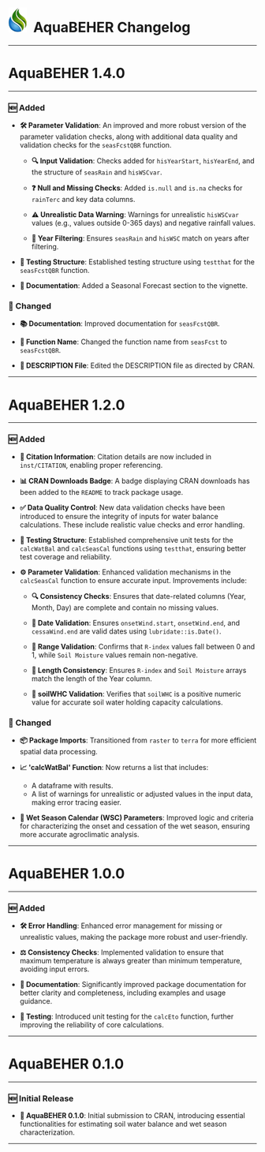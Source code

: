 
<p id="start" align="center">
</p>

# <img height="50rem" src="man/figures/AquaBEHER_smalLogo.png" >  AquaBEHER Changelog

------------------------------------------------------------------------

# AquaBEHER 1.4.0

------------------------------------------------------------------------

### 🆕 Added

- **🛠 Parameter Validation**: An improved and more robust version of the
  parameter validation checks, along with additional data quality and
  validation checks for the `seasFcstQBR` function.

  - **🔍 Input Validation**: Checks added for `hisYearStart`,
    `hisYearEnd`, and the structure of `seasRain` and `hisWSCvar`.

  - **❓ Null and Missing Checks**: Added `is.null` and `is.na` checks
    for `rainTerc` and key data columns.

  - **⚠ Unrealistic Data Warning**: Warnings for unrealistic `hisWSCvar`
    values (e.g., values outside 0-365 days) and negative rainfall
    values.

  - **📅 Year Filtering**: Ensures `seasRain` and `hisWSC` match on
    years after filtering.

- **🧪 Testing Structure**: Established testing structure using
  `testthat` for the `seasFcstQBR` function.

- **📖 Documentation**: Added a Seasonal Forecast section to the
  vignette.

### 🔄 Changed

- **📚 Documentation**: Improved documentation for `seasFcstQBR`.

- **🔄 Function Name**: Changed the function name from `seasFcst` to
  `seasFcstQBR`.

- **📝 DESCRIPTION File**: Edited the DESCRIPTION file as directed by
  CRAN.

------------------------------------------------------------------------

# AquaBEHER 1.2.0

------------------------------------------------------------------------

### 🆕 Added

- **📖 Citation Information**: Citation details are now included in
  `inst/CITATION`, enabling proper referencing.

- **📊 CRAN Downloads Badge**: A badge displaying CRAN downloads has
  been added to the `README` to track package usage.

- **✅ Data Quality Control**: New data validation checks have been
  introduced to ensure the integrity of inputs for water balance
  calculations. These include realistic value checks and error handling.

- **🧪 Testing Structure**: Established comprehensive unit tests for the
  `calcWatBal` and `calcSeasCal` functions using `testthat`, ensuring
  better test coverage and reliability.

- **⚙ Parameter Validation**: Enhanced validation mechanisms in the
  `calcSeasCal` function to ensure accurate input. Improvements include:

  - **🔍 Consistency Checks**: Ensures that date-related columns (Year,
    Month, Day) are complete and contain no missing values.

  - **📅 Date Validation**: Ensures `onsetWind.start`, `onsetWind.end`,
    and `cessaWind.end` are valid dates using `lubridate::is.Date()`.

  - **📐 Range Validation**: Confirms that `R-index` values fall between
    0 and 1, while `Soil Moisture` values remain non-negative.

  - **📏 Length Consistency**: Ensures `R-index` and `Soil Moisture`
    arrays match the length of the Year column.

  - **🌱 soilWHC Validation**: Verifies that `soilWHC` is a positive
    numeric value for accurate soil water holding capacity calculations.

### 🔄 Changed

- **📦 Package Imports**: Transitioned from `raster` to `terra` for more
  efficient spatial data processing.

- **📈 'calcWatBal' Function**: Now returns a list that includes:

  - A dataframe with results.
  - A list of warnings for unrealistic or adjusted values in the input
    data, making error tracing easier.

- **📅 Wet Season Calendar (WSC) Parameters**: Improved logic and
  criteria for characterizing the onset and cessation of the wet season,
  ensuring more accurate agroclimatic analysis.

------------------------------------------------------------------------

# AquaBEHER 1.0.0

------------------------------------------------------------------------

### 🆕 Added

- **🛠 Error Handling**: Enhanced error management for missing or
  unrealistic values, making the package more robust and user-friendly.

- **⚖ Consistency Checks**: Implemented validation to ensure that
  maximum temperature is always greater than minimum temperature,
  avoiding input errors.

- **📝 Documentation**: Significantly improved package documentation for
  better clarity and completeness, including examples and usage
  guidance.

- **🧪 Testing**: Introduced unit testing for the `calcEto` function,
  further improving the reliability of core calculations.

------------------------------------------------------------------------

# AquaBEHER 0.1.0

------------------------------------------------------------------------

### 🆕 Initial Release

- **🌱 AquaBEHER 0.1.0**: Initial submission to CRAN, introducing
  essential functionalities for estimating soil water balance and wet
  season characterization.
  
 ---
